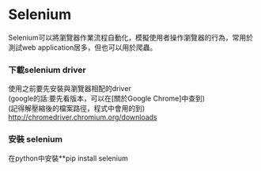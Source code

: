 # Selenium

Selenium可以將瀏覽器作業流程自動化，模擬使用者操作瀏覽器的行為，常用於測試web application居多，但也可以用於爬蟲。

### 下載selenium driver
使用之前要先安裝與瀏覽器相配的driver<br>
(google的話:要先看版本，可以在[關於Google Chrome]中查到)<br>
(記得解壓縮後的檔案路徑，程式中會用的到)<br>
http://chromedriver.chromium.org/downloads<br>

### 安裝 selenium
在python中安裝**pip install selenium
